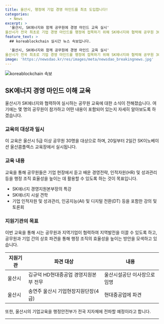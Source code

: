 ```yaml
---
title: 울산시, 행정에 기업 경영 마인드를 최초 도입합니다!
categories:
  - News
excerpt: >
  '울산시, SK에너지와 함께 공무원에 경영 마인드 교육 실시'
울산시가 전국 최초로 기업 경영 마인드를 행정에 접목하기 위해 SK에너지와 협력해 공무원 30명을 대상으로 교육을 실시한다. 교육을 통해 공무원들은 기업의 경영전략 및 인적자원 관리를 배우고 향후 행정 업무에 적용할 계획이다. 특강과 현장 견학 등을 통해 실질적인 경험을 쌓을 예정이며, 이는 지방자치단체와 기업 간 인력교류 활성화의 일환으로 행정안전부에선 이를 전국에 전파할 예정이다.
feature_text: >
  ## koreablockchain 실시간 뉴스 속보입니다.

  '울산시, SK에너지와 함께 공무원에 경영 마인드 교육 실시'
울산시가 전국 최초로 기업 경영 마인드를 행정에 접목하기 위해 SK에너지와 협력해 공무원 30명을 대상으로 교육을 실시한다. 교육을 통해 공무원들은 기업의 경영전략 및 인적자원 관리를 배우고 향후 행정 업무에 적용할 계획이다. 특강과 현장 견학 등을 통해 실질적인 경험을 쌓을 예정이며, 이는 지방자치단체와 기업 간 인력교류 활성화의 일환으로 행정안전부에선 이를 전국에 전파할 예정이다.
image: 'https://newsdao.kr/res/images/meta/newsdao_breakingnews.jpg'
---
```


<p><img src="https://newsdao.kr/res/images/meta/newsdao_breakingnews.jpg" alt="koreablockchain 속보" /></p>

<h2 data-ke-size="size26">SK에너지 경영 마인드 이해 교육</h2>

<p data-ke-size="size16">울산시가 SK에너지와 협력하여 실시하는 공무원 교육에 대한 소식이 전해졌습니다. 여기에는 몇 명의 공무원이 참가하고 어떤 내용이 포함되어 있는지 자세히 알아보도록 하겠습니다.</p>

<h3>교육의 대상과 일시</h3>

<p data-ke-size="size16">이 교육은 울산시 5급 이상 공무원 30명을 대상으로 하며, 20일부터 2일간 SK이노베이션 울산콤플렉스 교육장에서 실시됩니다.</p>

<h3>교육 내용</h3>

<p data-ke-size="size16">교육을 통해 공무원들은 기업 현장에서 듣고 배운 경영전략, 인적자원(HR) 및 성과관리 등을 행정 조직 효율성을 높이는 데 활용할 수 있도록 하는 것이 목표입니다.</p>

<ul>
<li>SK에너지 경영지원본부장의 특강</li>
<li>SK에너지 시설 견학</li>
<li>기업 인적자원 및 성과관리, 인공지능(AI) 및 디지털 전환(DT) 등을 포함한 강의 및 토론회</li>
</ul>

<h3>지원기관의 목표</h3>

<p data-ke-size="size16">이번 교육을 통해 시는 공무원과 지역기업이 협력하여 지역발전을 이끌 수 있도록 하고, 공무원과 기업 간의 상호 파견을 통해 행정 조직의 효율성을 높이는 방안을 모색하고 있습니다.</p>

<table>
<thead>
<tr>
<th>지원기관</th>
<th>파견 대상</th>
<th>내용</th>
</tr>
</thead>
<tbody>
<tr>
<td>울산시</td>
<td>김규덕 HD현대중공업 경영지원본부 전무</td>
<td>울산시설공단 이사장으로 임명</td>
</tr>
<tr>
<td>울산시</td>
<td>송연주 울산시 기업현장지원단장(4급)</td>
<td>현대중공업에 파견</td>
</tr>
</tbody>
</table>

<p data-ke-size="size16">또한, 울산시의 기업교육을 행정안전부가 전국 지자체에 전파할 예정이라고 합니다.</p>

<hr>

<p data-ke-size="size16">&nbsp;</p>

